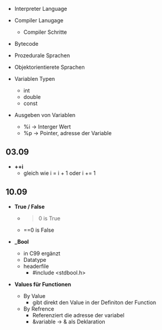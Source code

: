 - Interpreter Language
- Compiler Lanugage
    - Compiler Schritte
- Bytecode

- Prozedurale Sprachen
- Objektorientierete Sprachen

- Variablen Typen
    - int
    - double
    - const

- Ausgeben von Variablen
    - %i -> Interger Wert
    - %p -> Pointer, adresse der Variable

## 03.09
- **++i**
    - gleich wie i = i + 1 oder i += 1

## 10.09
- **True / False**
    - >0 is True
    - ==0 is False

- **_Bool**
    - in C99 ergänzt
    - Datatype
    - headerfile
        - #include <stdbool.h>

- **Values für Functionen**
    - By Value
        - gibt direkt den Value in der Definiton der Function
    - By Refrence
        - Referenziert die adresse der variabel
        - &variable -> & als Deklaration
